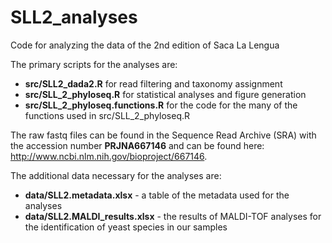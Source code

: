 # SLL2_analyses
Code for analyzing the data of the 2nd edition of Saca La Lengua 

The primary scripts for the analyses are:

- **src/SLL2_dada2.R** for read filtering and taxonomy assignment
- **src/SLL_2_phyloseq.R** for statistical analyses and figure generation
- **src/SLL_2_phyloseq.functions.R** for the code for the many of the functions used in src/SLL_2_phyloseq.R

The raw fastq files can be found in the Sequence Read Archive (SRA) with the accession number **PRJNA667146** and can be found here: http://www.ncbi.nlm.nih.gov/bioproject/667146.

The additional data necessary for the analyses are:

- **data/SLL2.metadata.xlsx** - a table of the metadata used for the analyses
- **data/SLL2.MALDI_results.xlsx** - the results of MALDI-TOF analyses for the identification of yeast species in our samples
